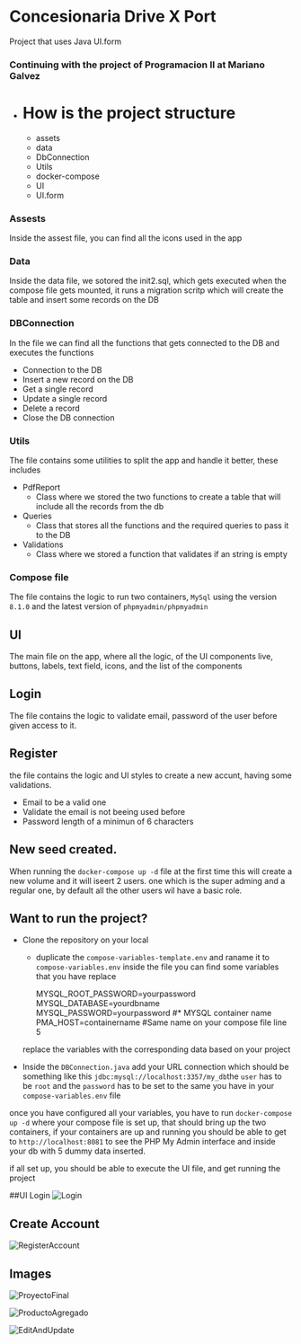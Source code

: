 # Concesionaria Drive X Port

 Project that uses Java UI.form


### Continuing with the project of Programacion II at Mariano Galvez

* # How is the project structure
  * assets
  * data
  * DbConnection
  * Utils
  * docker-compose
  * UI
  * UI.form

### Assests
Inside the assest file, you can find all the icons used in the app

### Data
Inside the data file, we sotored the init2.sql, which gets executed when the compose file gets mounted, it runs a migration scritp which will create the table and insert some records on the DB

### DBConnection
In the file we can find all the functions that gets connected to the DB and executes the functions
* Connection to the DB
* Insert a new record on the DB
* Get a single record
* Update a single record
* Delete a record
* Close the DB connection

### Utils
The file contains some utilities to split the app and handle it better, these includes
* PdfReport
  * Class where we stored the two functions to create a table that will include all the records from the db
* Queries
  * Class that stores all the functions and the required queries to pass it to the DB
* Validations
  * Class where we stored a function that validates if an string is empty

### Compose file
The file contains the logic to run two containers, ```MySql``` using the version ```8.1.0``` and the latest version of ```phpmyadmin/phpmyadmin```

## UI
The main file on the app, where all the logic, of the UI components live, buttons, labels, text field, icons, and the list of the components

## Login
The file contains the logic to validate email, password of the user before given access to it.

## Register
the file contains the logic and UI styles to create a new accunt, having some validations.
* Email to be a valid one
* Validate the email is not beeing used before
* Password length of a minimun of 6 characters

## New seed created.
 When running the ```docker-compose up -d``` file at the first time this will create a new volume and it will iseert 2 users. one which is the super adming and a regular one, by default all the other users wil have a basic role.

## Want to run the project?

- Clone the repository on your local
  - duplicate the ```compose-variables-template.env``` and raname it to ```compose-variables.env``` inside the file you can find some variables that you have replace

  

    
     
    MYSQL_ROOT_PASSWORD=yourpassword
    MYSQL_DATABASE=yourdbname
    MYSQL_PASSWORD=yourpassword
    #* MYSQL container name
    PMA_HOST=containername #Same name on your compose file line 5


  replace the variables with the corresponding data based on your project


* Inside the ```DBConnection.java```
add your URL connection which should be something like this ```jdbc:mysql://localhost:3357/my_db```the ```user``` has to be ```root``` and the ```password``` has to be set to the same you have in your ```compose-variables.env``` file

once you have configured all your variables, you have to run ```docker-compose up -d``` where your compose file is set up, that should bring up the two containers, if your containers are up and running you should be able to get to ```http://localhost:8081``` to see the PHP My Admin interface and inside your db with 5 dummy data inserted. 

if all set up, you should be able to execute the UI file, and get running the project


##UI Login
![Login](https://github.com/JTuyuc7/ConcesionariaDesktopVersion/assets/50525507/5dd03799-bec3-4195-8e95-8996aec1fdde)

## Create Account
![RegisterAccount](https://github.com/JTuyuc7/ConcesionariaDesktopVersion/assets/50525507/5e42f35e-43c8-4a45-80a4-9012e2fe4a4f)


## Images
![ProyectoFinal](https://github.com/JTuyuc7/ConcesionariaDesktopVersion/assets/50525507/5a7816d3-4e10-4bbc-ad38-bf888aac2d2e)


![ProductoAgregado](https://github.com/JTuyuc7/ConcesionariaDesktopVersion/assets/50525507/f0789fc7-5769-4eac-8ae7-026938d303fb)


![EditAndUpdate](https://github.com/JTuyuc7/ConcesionariaDesktopVersion/assets/50525507/b8e4b832-642d-48c1-a9c7-41618a607968)




